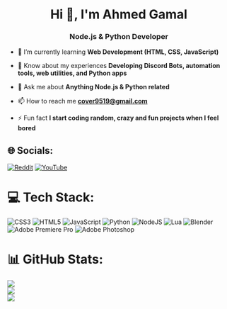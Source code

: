 <h1 align="center">Hi 👋, I'm Ahmed Gamal</h1>
<h3 align="center">Node.js & Python Developer</h3>

- 🌱 I’m currently learning **Web Development (HTML, CSS, JavaScript)**

- 📄 Know about my experiences **Developing Discord Bots, automation tools, web utilities, and Python apps**

- 💬 Ask me about **Anything Node.js & Python related**

- 📫 How to reach me **cover9519@gmail.com**

- ⚡ Fun fact **I start coding random, crazy and fun projects when I feel bored**


## 🌐 Socials:
[![Reddit](https://img.shields.io/badge/Reddit-%23FF4500.svg?logo=Reddit&logoColor=white)](https://reddit.com/user/Cover) [![YouTube](https://img.shields.io/badge/YouTube-%23FF0000.svg?logo=YouTube&logoColor=white)](https://youtube.com/@@C0v3rr) 

# 💻 Tech Stack:
![CSS3](https://img.shields.io/badge/css3-%231572B6.svg?style=for-the-badge&logo=css3&logoColor=white) ![HTML5](https://img.shields.io/badge/html5-%23E34F26.svg?style=for-the-badge&logo=html5&logoColor=white) ![JavaScript](https://img.shields.io/badge/javascript-%23323330.svg?style=for-the-badge&logo=javascript&logoColor=%23F7DF1E) ![Python](https://img.shields.io/badge/python-3670A0?style=for-the-badge&logo=python&logoColor=ffdd54) ![NodeJS](https://img.shields.io/badge/node.js-6DA55F?style=for-the-badge&logo=node.js&logoColor=white) ![Lua](https://img.shields.io/badge/lua-%232C2D72.svg?style=for-the-badge&logo=lua&logoColor=white) ![Blender](https://img.shields.io/badge/blender-%23F5792A.svg?style=for-the-badge&logo=blender&logoColor=white) ![Adobe Premiere Pro](https://img.shields.io/badge/Adobe%20Premiere%20Pro-9999FF.svg?style=for-the-badge&logo=Adobe%20Premiere%20Pro&logoColor=white) ![Adobe Photoshop](https://img.shields.io/badge/adobe%20photoshop-%2331A8FF.svg?style=for-the-badge&logo=adobe%20photoshop&logoColor=white)
# 📊 GitHub Stats:
![](https://github-readme-stats.vercel.app/api?username=cover121&theme=radical&hide_border=false&include_all_commits=false&count_private=false)<br/>
![](https://nirzak-streak-stats.vercel.app/?user=cover121&theme=radical&hide_border=false)<br/>
![](https://github-readme-stats.vercel.app/api/top-langs/?username=cover121&theme=radical&hide_border=false&include_all_commits=false&count_private=false&layout=compact)

<!-- Proudly created with GPRM ( https://gprm.itsvg.in ) -->
